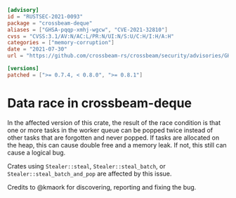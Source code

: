 ```toml
[advisory]
id = "RUSTSEC-2021-0093"
package = "crossbeam-deque"
aliases = ["GHSA-pqqp-xmhj-wgcw", "CVE-2021-32810"]
cvss = "CVSS:3.1/AV:N/AC:L/PR:N/UI:N/S:U/C:H/I:H/A:H"
categories = ["memory-corruption"]
date = "2021-07-30"
url = "https://github.com/crossbeam-rs/crossbeam/security/advisories/GHSA-pqqp-xmhj-wgcw"

[versions]
patched = [">= 0.7.4, < 0.8.0", ">= 0.8.1"]
```

# Data race in crossbeam-deque

In the affected version of this crate, the result of the race condition is that one or more tasks in the worker queue can be popped twice instead of other tasks that are forgotten and never popped. If tasks are allocated on the heap, this can cause double free and a memory leak. If not, this still can cause a logical bug.

Crates using `Stealer::steal`, `Stealer::steal_batch`, or `Stealer::steal_batch_and_pop` are affected by this issue.

Credits to @kmaork for discovering, reporting and fixing the bug.
